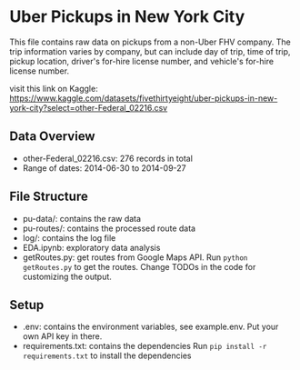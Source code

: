 # Uber Pickups in New York City
This file contains raw data on pickups from a non-Uber FHV company. The trip information varies by company, but can include day of trip, time of trip, pickup location, driver's for-hire license number, and vehicle's for-hire license number.

visit this link on Kaggle: https://www.kaggle.com/datasets/fivethirtyeight/uber-pickups-in-new-york-city?select=other-Federal_02216.csv

## Data Overview
* other-Federal_02216.csv: 276 records in total 
* Range of dates: 2014-06-30 to 2014-09-27

## File Structure
* pu-data/: contains the raw data
* pu-routes/: contains the processed route data
* log/: contains the log file
* EDA.ipynb: exploratory data analysis
* getRoutes.py: get routes from Google Maps API. 
Run `python getRoutes.py` to get the routes.
Change TODOs in the code for customizing the output.

## Setup
* .env: contains the environment variables, see example.env. Put your own API key in there.
* requirements.txt: contains the dependencies
Run `pip install -r requirements.txt` to install the dependencies
